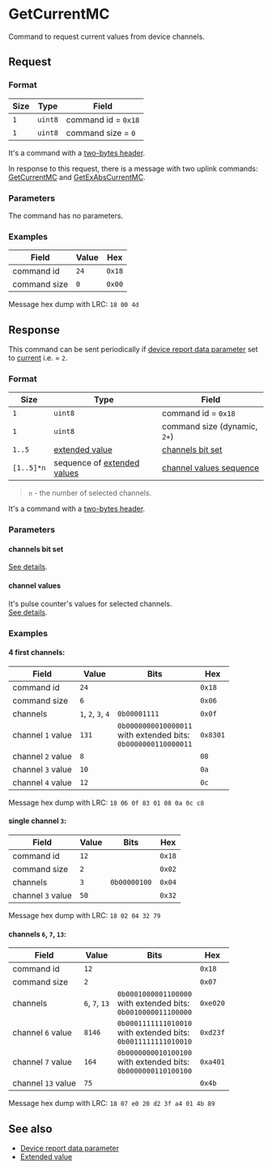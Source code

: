 # GetCurrentMC

Command to request current values from device channels.


## Request

### Format

| Size | Type    | Field               |
| ---- | ------- | ------------------- |
| `1`  | `uint8` | command id = `0x18` |
| `1`  | `uint8` | command size = `0`  |

It's a command with a [two-bytes header](../message.md#command-with-a-two-bytes-header).

In response to this request, there is a message with two uplink commands:
[GetCurrentMC](./GetCurrentMC.md#response) and [GetExAbsCurrentMC](./GetExAbsCurrentMC.md#response).

### Parameters

The command has no parameters.

### Examples

| Field        | Value | Hex    |
| ------------ | ----- | ------ |
| command id   | `24`  | `0x18` |
| command size | `0`   | `0x00` |

Message hex dump with LRC: `18 00 4d`


## Response

This command can be sent periodically if [device report data parameter](../parameter-types.md#reporting-data-type) set to
[current](../parameter-types.md#data-type) i.e. = `2`.

### Format

| Size       | Type                                                      | Field                                            |
| ---------- | --------------------------------------------------------- | ------------------------------------------------ |
| `1`        | `uint8`                                                   | command id = `0x18`                              |
| `1`        | `uint8`                                                   | command size (dynamic, `2+`)                     |
| `1..5`     | [extended value](../types.md#extended-value)              | [channels bit set](../types.md#channels-bit-set) |
| `[1..5]*n` | sequence of [extended values](../types.md#extended-value) | [channel values sequence](#channel-values)       |

> `n` - the number of selected channels.

It's a command with a [two-bytes header](../message.md#command-with-a-two-bytes-header).

### Parameters

#### **channels bit set**

[See details](../types.md#channels-bit-set).

#### **channel values**

It's pulse counter's values for selected channels.
<br/>
[See details](../types.md#channel-values).

### Examples

#### 4 first channels:

| Field             | Value              | Bits                                                                      | Hex      |
| ----------------- | ------------------ | ------------------------------------------------------------------------- | -------- |
| command id        | `24`               |                                                                           | `0x18`   |
| command size      | `6`                |                                                                           | `0x06`   |
| channels          | `1`, `2`, `3`, `4` | `0b00001111`                                                              | `0x0f`   |
| channel `1` value | `131`              | `0b0000000010000011` <br/> with extended bits: <br/> `0b0000000110000011` | `0x8301` |
| channel `2` value | `8`                |                                                                           | `08`     |
| channel `3` value | `10`               |                                                                           | `0a`     |
| channel `4` value | `12`               |                                                                           | `0c`     |

Message hex dump with LRC: `18 06 0f 83 01 08 0a 0c c8`

#### single channel `3`:

| Field             | Value | Bits         | Hex    |
| ----------------- | ----- | ------------ | ------ |
| command id        | `12`  |              | `0x18` |
| command size      | `2`   |              | `0x02` |
| channels          | `3`   | `0b00000100` | `0x04` |
| channel `3` value | `50`  |              | `0x32` |

Message hex dump with LRC: `18 02 04 32 79`

#### channels `6`, `7`, `13`:

| Field              | Value          | Bits                                                                      | Hex      |
| ------------------ | -------------- | ------------------------------------------------------------------------- | -------- |
| command id         | `12`           |                                                                           | `0x18`   |
| command size       | `2`            |                                                                           | `0x07`   |
| channels           | `6`, `7`, `13` | `0b0001000001100000` <br/> with extended bits: <br/> `0b0010000011100000` | `0xe020` |
| channel `6` value  | `8146`         | `0b0001111111010010` <br/> with extended bits: <br/> `0b0011111111010010` | `0xd23f` |
| channel `7` value  | `164`          | `0b0000000010100100` <br/> with extended bits: <br/> `0b0000000110100100` | `0xa401` |
| channel `13` value | `75`           |                                                                           | `0x4b`   |

Message hex dump with LRC: `18 07 e0 20 d2 3f a4 01 4b 89`


## See also

* [Device report data parameter](../parameter-types.md#reporting-data-type)
* [Extended value](../types.md#extended-value)
